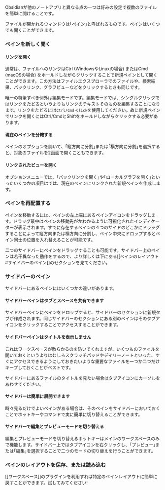Obsidianが他のノートアプリと異なる点の一つは好みの設定で複数のファイルを簡単に開けることです。

ファイルが開かれるウィンドウは｢ペイン｣と呼ばれるものです。ペインはいくつでも開くことができます。

### ペインを新しく開く

#### リンクを開く

通常は、ファイルへのリンクはCtrl (WindowsやLinuxの場合) またはCmd (macOSの場合) をホールドしながらクリックすることで新規ペインとして開くことができます。この方法はファイルエクスプローラでのファイルや、検索結果、バックリンク、グラフビューなどをクリックするときも同じです。

唯一の特筆すべき例外は編集モードです。編集モードでは、シングルクリックではリンクをたどるというよりもリンクのテキストそのものを編集することになります。リンクをたどるには`Ctrl/Cmd-Click`を使用してください。故に新規ペインでリンクを開くにはCtrl/CmdとShiftをホールドしながらクリックする必要があります。

#### 現在のペインを分轄する

ペインのオプションを開いて、｢縦方向に分割｣または｢横方向に分割｣を選択すると、対象のファイルを2画面で開くこともできます。

#### リンクされたビューを開く

オプションメニューでは、｢バックリンクを開く｣や｢ローカルグラフを開く｣といったいくつかの項目はでは、現在のペインにリンクされた新規ペインを作成します。

### ペインを再配置する

ペインを移動するには、ペインの左上端にあるペインアイコンをドラッグします。ドラッグ最中はペインの移動先がかわかるように可視化されたインディケーターが表示されます。すでに存在するペインの４つのサイドのどこかにドラッグすることによって縦方向または横方向に分割し、ペイン中央にドロップするとペイン同士の位置を入れ替えることが可能です。

二つのサイドバーにペインをドラッグすることも可能です。サイドバー上のペインは若干異なった動作をするので、より詳しくは下にある[[ペインのレイアウト#サイドバーのペイン]]のセクションを見てください。

### サイドバーのペイン

サイドバーにあるペインにはいくつかの違いがあります。

#### サイドバーペインはタブとスペースを共有できます

サイドバーペインにペインをドロップすると、サイドバーのセクションに新規タブが作成されます。同じサイドバーのセクションにある別のペインはそのタブアイコンをクリックすることでアクセスすることができます。

#### サイドバーペインはタイトルを表示しません

これはワークスペースが散らかるのを防いでくれますが、いくつものファイルを開いておくというよりはむしろスクラッチパッドやデイリーノートといった、すぐにアクセスできるようにしておきたいような重要なファイルを一つか二つだけキープしておくことがベストです。

サイドバーにあるファイルのタイトルを見たい場合はタブアイコンにカーソルをあわせてください。

#### サイドバーは簡単に展開できます

時々見るだけでよいペインがある場合は、そのペインをサイドバーにおいておくことでホットキーやコマンドで実に簡単に切り替えることができます。

#### サイドバーで編集とプレビューモードを切り替える

編集とプレビューモードを切り替えるホットキーはメインのワークスペースのみで機能します。サイドバー上ではタブアイコンを右クリックし、｢プレビュー｣または｢編集｣を選択することで二つのモードの切り替えを行うことができます。

### ペインのレイアウトを保存、または読み込む

[[ワークスペース]]のプラグインを利用すれば特定のペインレイアウトに簡単に戻すことができます。試してみてください!
